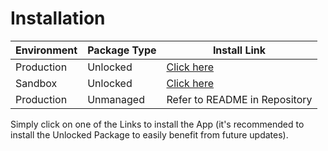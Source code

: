 # Installation

| Environment | Package Type | Install Link                                                                                    |
| ----------- | ------------ | ----------------------------------------------------------------------------------------------- |
| Production  | Unlocked     | [Click here](https://login.salesforce.com/packaging/installPackage.apexp?p0=04t09000000ikaqAAA) |
| Sandbox     | Unlocked     | [Click here](https://test.salesforce.com/packaging/installPackage.apexp?p0=04t09000000ikaqAAA)  |
| Production  | Unmanaged    | Refer to README in Repository                                                                   |

Simply click on one of the Links to install the App (it's recommended to install the Unlocked Package to easily benefit from future updates).